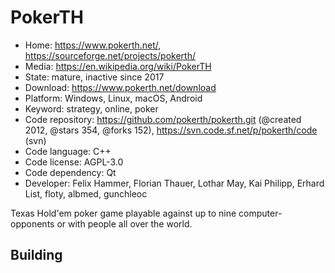 # PokerTH

- Home: https://www.pokerth.net/, https://sourceforge.net/projects/pokerth/
- Media: https://en.wikipedia.org/wiki/PokerTH
- State: mature, inactive since 2017
- Download: https://www.pokerth.net/download
- Platform: Windows, Linux, macOS, Android
- Keyword: strategy, online, poker
- Code repository: https://github.com/pokerth/pokerth.git (@created 2012, @stars 354, @forks 152), https://svn.code.sf.net/p/pokerth/code (svn)
- Code language: C++
- Code license: AGPL-3.0
- Code dependency: Qt
- Developer: Felix Hammer, Florian Thauer, Lothar May, Kai Philipp, Erhard List, floty, albmed, gunchleoc

Texas Hold'em poker game playable against up to nine computer-opponents or with people all over the world.

## Building
